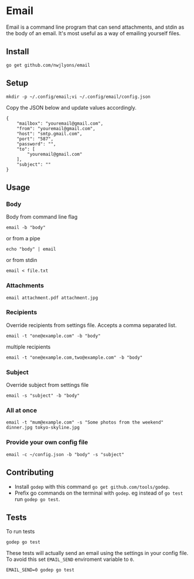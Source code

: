 # Email

Email is a command line program that can send attachments, and stdin as the body of an email. It's most useful as a way of emailing yourself files.

## Install

    go get github.com/nwjlyons/email

## Setup

    mkdir -p ~/.config/email;vi ~/.config/email/config.json

Copy the JSON below and update values accordingly.

    {
        "mailbox": "youremail@gmail.com",
        "from": "youremail@gmail.com",
        "host": "smtp.gmail.com",
        "port": "587",
        "password": "",
        "to": [
            "youremail@gmail.com"
        ],
        "subject": ""
    }

## Usage

### Body

Body from command line flag

    email -b "body"

or from a pipe

    echo "body" | email

or from stdin

    email < file.txt

### Attachments

    email attachment.pdf attachment.jpg

### Recipients

Override recipients from settings file. Accepts a comma separated list.

    email -t "one@example.com" -b "body"

multiple recipients

    email -t "one@example.com,two@example.com" -b "body"

### Subject

Override subject from settings file

    email -s "subject" -b "body"

### All at once

    email -t "mum@example.com" -s "Some photos from the weekend" dinner.jpg tokyo-skyline.jpg

### Provide your own config file

    email -c ~/config.json -b "body" -s "subject"

## Contributing

- Install `godep` with this command `go get github.com/tools/godep`. 
- Prefix go commands on the terminal with `godep`. eg instead of `go test` run `godep go test`.

## Tests

To run tests

    godep go test

These tests will actually send an email using the settings in your config file. To avoid this set `EMAIL_SEND` enviroment variable to `0`.

    EMAIL_SEND=0 godep go test

